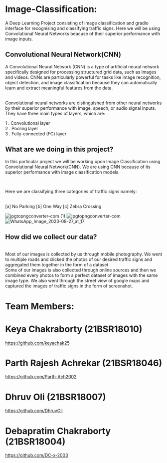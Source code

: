 # Image-Classification:
A Deep Learning Project consisting of image classification and gradio interface for recognising and classifying traffic signs.
Here we will be using Convolutional Neural Networks beacuse of their superior performance with image inputs.
## Convolutional Neural Network(CNN)
A Convolutional Neural Network (CNN) is a type of artificial neural network specifically designed for processing structured grid data, such as images and videos. CNNs are particularly powerful for tasks like image recognition, object detection, and image classification because they can automatically learn and extract meaningful features from the data.

<br>
Convolutional neural networks are distinguished from other neural networks by their superior performance with image, speech, or audio signal inputs. They have three main types of layers, which are:
<br>


1 . Convolutional layer
<br>
2 . Pooling layer
<br>
3 . Fully-connected (FC) layer
<br>

## What are we doing in this project?
In this particular project we will be working upon Image Classification using Convolutional Neural Network(CNN). We are using CNN because of its superior performance with image classification models.

<br>

Here we are classifying three categories of traffic signs namely:
<br>
<br>

[a] No Parking
[b] One Way
[c] Zebra Crossing
<br>

![jpgtopngconverter-com (1)](https://github.com/Parth-Ach2002/Image-Classification/assets/141126437/7ffa33af-f59e-43ef-9154-38fceac209d8) 
![jpgtopngconverter-com](https://github.com/Parth-Ach2002/Image-Classification/assets/141126437/ae32cb74-ec1d-4a3e-9636-0a8b47c414e0) 
![WhatsApp_Image_2023-08-27_at_17](https://github.com/Parth-Ach2002/Image-Classification/assets/141126437/aa215b4b-3007-4291-98d2-3eb8e7cec113)


## How did we collect our data?
<br>
Most of our images is collected by us through mobile photography. We went to multiple roads and clicked the photos of our desired traffic signs and aggregated them together in the form of a dataset. 
<br>
Some of our images is also collected through online sources and then we combined every photos to form a perfect dataset of images with the same image type. 
We also went through the street view of google maps and captured the images of traffic signs in the form of screenshot.
<br>











# Team Members: 
# Keya Chakraborty (21BSR18010) 
https://github.com/keyachak25
# Parth Rajesh Achrekar (21BSR18046) 
https://github.com/Parth-Ach2002
# Dhruv Oli (21BSR18007)           
https://github.com/DhruvOli
# Debapratim Chakraborty (21BSR18004) 
https://github.com/DC-x-2003


